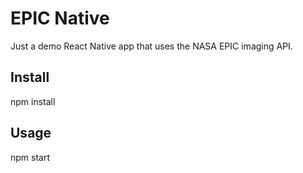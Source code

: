 # EPIC Native

Just a demo React Native app that uses the NASA EPIC imaging API.

## Install

  npm install

## Usage

  npm start
